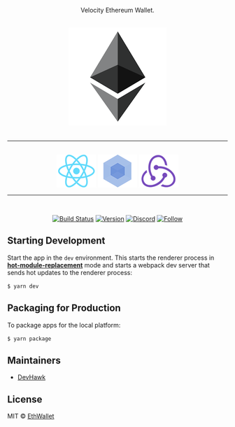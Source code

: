 <p align="center">
Velocity Ethereum Wallet.
</p>

<div align="center">
<br>
<a href="https://www.ethereum.org/"><img src="./internals/img/eth.png" /></a>
</div>
<br>
<hr />
<br />

<div align="center">
  <a href="https://facebook.github.io/react/"><img src="./internals/img/react-padded-90.png" /></a>
  <a href="https://webpack.github.io/"><img src="./internals/img/webpack-padded-90.png" /></a>
  <a href="http://redux.js.org/"><img src="./internals/img/redux-padded-90.png" /></a>
</div>
<hr />
<br />

<div align="center">

[![Build Status][travis-image]][travis-url]
[![Version][github-version]][github-tag-url]
[![Discord][discord-image]][discord-url]
[![Follow][twitter-follow]][twitter-url]

</div>

## Starting Development

Start the app in the `dev` environment. This starts the renderer process in [**hot-module-replacement**](https://webpack.js.org/guides/hmr-react/) mode and starts a webpack dev server that sends hot updates to the renderer process:

```bash
$ yarn dev
```

## Packaging for Production

To package apps for the local platform:

```bash
$ yarn package
```

<!-- ## Docs -->

<!-- See our [docs and guides here](url) -->

## Maintainers

- [DevHawk](https://github.com/DevHawk39704)

## License

MIT © [EthWallet](https://github.com/DevHawk39704/EthWallet)

[discord-image]: https://img.shields.io/discord/531700569409060866.svg
[discord-url]: https://discord.gg/Y2sBmyS
[github-tag-url]: https://github.com/DevHawk39704/EthWallet
[twitter-url]: https://twitter.com/Hawk39704
[github-version]: https://img.shields.io/badge/Version-0.1.0-lightgrey.svg
[travis-image]: https://img.shields.io/travis/com/DevHawk39704/EthWallet/master.svg
[travis-url]: https://travis-ci.com/DevHawk39704/EthWallet
[twitter-follow]: https://img.shields.io/twitter/follow/Hawk39704.svg?label=DevHawk&style=social
